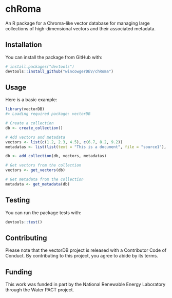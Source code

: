 # chRoma
An R package for a Chroma-like vector database for managing large collections of high-dimensional vectors and their associated metadata. 

## Installation

You can install the package from GitHub with:

```r
# install.packages("devtools")
devtools::install_github("wincowgerDEV/chRoma")
```

## Usage
Here is a basic example:

```r
library(vectorDB)
#> Loading required package: vectorDB

# Create a collection
db <- create_collection()

# Add vectors and metadata
vectors <- list(c(1.2, 2.3, 4.5), c(6.7, 8.2, 9.2))
metadatas <- list(list(text = "This is a document", file = "source1"), list(text = "This is another document", file = "source2"))

db <- add_collection(db, vectors, metadatas)

# Get vectors from the collection
vectors <- get_vectors(db)

# Get metadata from the collection
metadata <- get_metadata(db)
```

## Testing
You can run the package tests with:

```r
devtools::test()
```

## Contributing
Please note that the vectorDB project is released with a Contributor Code of Conduct. By contributing to this project, you agree to abide by its terms.

## Funding
This work was funded in part by the National Renewable Energy Laboratory through the Water PACT project. 
